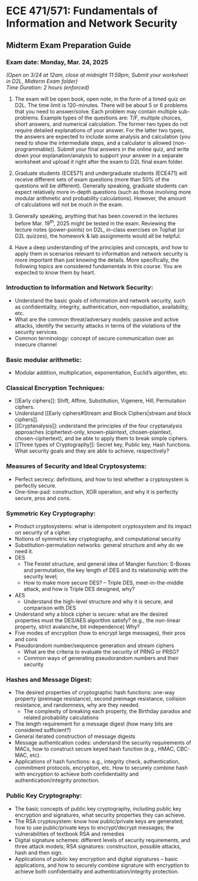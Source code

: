 # ECE 471/571: Fundamentals of Information and Network Security  
## Midterm Exam Preparation Guide  

### Exam date: Monday, Mar. 24, 2025  
*(Open on 3/24 at 12am, close at midnight 11:59pm, Submit your worksheet in D2L, Midterm Exam folder)*  
*Time Duration: 2 hours (enforced)*  

1. The exam will be open book, open note, in the form of a timed quiz on D2L. The time limit is 120-minutes. There will be about 5 or 6 problems that you need to answer/solve. Each problem may contain multiple sub-problems. Example types of the questions are: T/F, multiple choices, short answers, and numerical calculation. The former two types do not require detailed explanations of your answer. For the latter two types, the answers are expected to include some analysis and calculation (you need to show the intermediate steps, and a calculator is allowed (non-programmable)). Submit your final answers in the online quiz, and write down your explanation/analysis to support your answer in a separate worksheet and upload it right after the exam to D2L final exam folder.

2. Graduate students (ECE571) and undergraduate students (ECE471) will receive different sets of exam questions (more than 50% of the questions will be different). Generally speaking, graduate students can expect relatively more in-depth questions (such as those involving more modular arithmetic and probability calculations). However, the amount of calculations will not be much in the exam.

3. Generally speaking, anything that has been covered in the lectures before Mar. 19$^\text{th}$, 2025 might be tested in the exam. Reviewing the lecture notes (power-points) on D2L, in-class exercises on Tophat (or D2L quizzes), the homework & lab assignments would all be helpful.

4. Have a deep understanding of the principles and concepts, and how to apply them in scenarios relevant to information and network security is more important than just knowing the details. More specifically, the following topics are considered fundamentals in this course. You are expected to know them by heart.

### Introduction to Information and Network Security:
- Understand the basic goals of information and network security, such as confidentiality, integrity, authentication, non-repudiation, availability, etc.
- What are the common threat/adversary models: passive and active attacks, identify the security attacks in terms of the violations of the security services.
- Common terminology: concept of secure communication over an insecure channel

### Basic modular arithmetic:
- Modular addition, multiplication, exponentiation, Euclid’s algorithm, etc.

### Classical Encryption Techniques:
- [[Early ciphers]]: Shift, Affine, Substitution, Vigenere, Hill, Permutation ciphers.
- Understand [[Early ciphers#Stream and Block Ciphers|stream and block ciphers]].
- [[Cryptanalysis]]: understand the principles of the four cryptanalysis approaches (ciphertext-only, known-plaintext, chosen-plaintext, chosen-ciphertext), and be able to apply them to break simple ciphers.
- [[Three types of Cryptography]]: Secret key, Public key, Hash functions. What security goals and they are able to achieve, respectively?

### Measures of Security and Ideal Cryptosystems:
- Perfect secrecy: definitions, and how to test whether a cryptosystem is perfectly secure.
- One-time-pad: construction, XOR operation, and why it is perfectly secure, pros and cons.

### Symmetric Key Cryptography:
- Product cryptosystems: what is idempotent cryptosystem and its impact on security of a cipher.
- Notions of symmetric key cryptography, and computational security
- Substitution-permutation networks: general structure and why do we need it.
- DES
  - The Feistel structure, and general idea of Mangler function: S-Boxes and permutation, the key length of DES and its relationship with the security level;
  - How to make more secure DES? – Triple DES, meet-in-the-middle attack, and how is Triple DES designed, why?
- AES
  - Understand the high-level structure and why it is secure, and comparison with DES
- Understand why a block cipher is secure: what are the desired properties must the DES/AES algorithm satisfy? (e.g., the non-linear property, strict avalanche, bit independence) Why?
- Five modes of encryption (how to encrypt large messages), their pros and cons
- Pseudorandom number/sequence generation and stream ciphers
  - What are the criteria to evaluate the security of PRNG or PRSG?
  - Common ways of generating pseudorandom numbers and their security

### Hashes and Message Digest:
- The desired properties of cryptographic hash functions: one-way property (preimage resistance), second preimage resistance, collision resistance, and randomness, why are they needed.
  - The complexity of breaking each property, the Birthday paradox and related probability calculations
- The length requirement for a message digest (how many bits are considered sufficient?)
- General iterated construction of message digests
- Message authentication codes: understand the security requirements of MACs, how to construct secure keyed hash function (e.g., HMAC, CBC-MAC, etc).
- Applications of hash functions: e.g., integrity check, authentication, commitment protocols, encryption, etc. How to securely combine hash with encryption to achieve both confidentiality and authentication/integrity protection.

### Public Key Cryptography:
- The basic concepts of public key cryptography, including public key encryption and signatures, what security properties they can achieve.
- The RSA cryptosystem: know how public/private keys are generated; how to use public/private keys to encrypt/decrypt messages; the vulnerabilities of textbook RSA and remedies
- Digital signature schemes: different levels of security requirements, and three attack models; RSA signatures: construction, possible attacks, hash and then sign.
- Applications of public key encryption and digital signatures – basic applications, and how to securely combine signature with encryption to achieve both confidentiality and authentication/integrity protection.